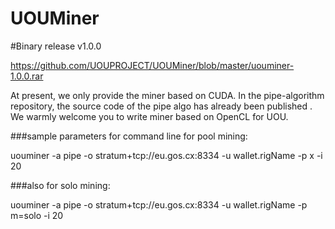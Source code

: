 # UOUMiner

#Binary release v1.0.0 

https://github.com/UOUPROJECT/UOUMiner/blob/master/uouminer-1.0.0.rar


At present, we only provide the miner based on CUDA. In the pipe-algorithm repository, the source code of the pipe algo has already been published . We warmly welcome you to write miner based on OpenCL for UOU.

###sample parameters for command line for pool mining:


uouminer -a pipe -o stratum+tcp://eu.gos.cx:8334 -u wallet.rigName -p x -i 20

###also for solo mining:


uouminer -a pipe -o stratum+tcp://eu.gos.cx:8334 -u wallet.rigName -p m=solo -i 20

